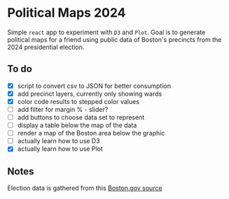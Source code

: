 # Political Maps 2024

Simple `react` app to experiment with `D3` and `Plot`. Goal is to generate political maps for a friend using public data of Boston's precincts from the 2024 presidential election.

## To do

- [x] script to convert csv to JSON for better consumption
- [x] add precinct layers, currently only showing wards
- [x] color code results to stepped color values
- [ ] add filter for margin % - slider?
- [ ] add buttons to choose data set to represent
- [ ] display a table below the map of the data
- [ ] render a map of the Boston area below the graphic
- [ ] actually learn how to use D3
- [x] actually learn how to use Plot

## Notes

Election data is gathered from this [Boston.gov source](https://www.boston.gov/sites/default/files/file/2024/11/Unofficial-Ward-and-Precinct-Results-State-Election-November-5-2024.pdf)
